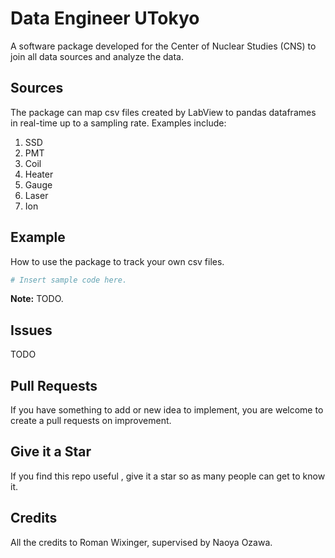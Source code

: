 # Data Engineer UTokyo

A software package developed for the Center of Nuclear Studies (CNS) to join all data sources and analyze the data.

## Sources

The package can map csv files created by LabView to pandas dataframes in real-time up to a sampling rate. Examples include:

1. SSD 
2. PMT 
3. Coil
4. Heater
6. Gauge
7. Laser
8. Ion



## Example 
How to use the package to track your own csv files. 

```python
# Insert sample code here. 
````

**Note:** TODO.


## Issues 

TODO

## Pull Requests

If you have something to add or new idea to implement, you are welcome to create a pull requests on improvement.

## Give it a Star

If you find this repo useful , give it a star so as many people can get to know it.

## Credits

All the credits to Roman Wixinger, supervised by Naoya Ozawa. 